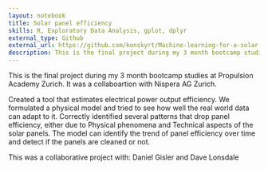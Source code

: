 ```yaml
---
layout: notebook
title: Solar panel efficiency
skills: R, Exploratory Data Analysis, gplot, dplyr
external_type: Github
external_url: https://github.com/konskyrt/Machine-learning-for-a-solar-power-plant
description: This is the final project during my 3 month bootcamp studies at Propulsion Academy Zurich. It was a collaboartion with Nispera AG Zurich.
---
```


This is the final project during my 3 month bootcamp studies at Propulsion Academy Zurich. It was a collaboartion with Nispera AG Zurich.

Created a tool that estimates electrical power output efficiency. We formulated a physical model and tried to see how well the real world data can adapt to it. Correctly identified several patterns that drop panel efficiency, either due to Physical phenomena and Technical aspects of the solar panels. The model can identify the trend of panel efficiency over time and detect if the panels are cleaned or not.

This was a collaborative project with: Daniel Gisler and Dave Lonsdale